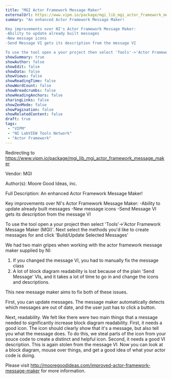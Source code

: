 ```yaml
---
title: "MGI Actor Framework Message Maker"
externalUrl: https://www.vipm.io/package/mgi_lib_mgi_actor_framework_message_maker
summary: "An enhanced Actor Framework Message Maker!

Key improvements over NI's Actor Framework Message Maker:
-Ability to update already built messages
-New message icons
-Send Message VI gets its description from the message VI

To use the tool open a your project then select 'Tools'->'Actor Framework Message Maker (MGI)'."
showSummary: true
showAuthor: false
showEdit: false
showData: false
showViews: false
showReadingTime: false
showWordCount: false
showBreadcrumbs: false
showHeadingAnchors: false
sharingLinks: false
showZenMode: false
showPagination: false
showRelatedContent: false
draft: true
tags:
 - "VIPM"
 - "NI LabVIEW Tools Network"
 - "Actor Framework"
---
```


Redirecting to https://www.vipm.io/package/mgi_lib_mgi_actor_framework_message_maker

Vendor: MGI

Author(s): Moore Good Ideas, inc.
 
Full Description:
An enhanced Actor Framework Message Maker!

Key improvements over NI's Actor Framework Message Maker:
-Ability to update already built messages
-New message icons
-Send Message VI gets its description from the message VI

To use the tool open a your project then select 'Tools'->'Actor Framework Message Maker (MGI)'. Next select the methods you'd like to create messages for and click 'Build/Update Selected Messages'

We had two main gripes when working with the actor framework message maker supplied by NI:
1. If you changed the message VI, you had to manually fix the message class
2. A lot of block diagram readability is lost because of the plain 'Send Message' VIs, and it takes a lot of time to go in and change the icons and descriptions.

This new message maker aims to fix both of these issues. 

First, you can update messages. The message maker automatically detects which messages are out of date, and the user just has to click a button. 

Next, readability. We felt like there were two main things that a message needed to significantly increase block diagram readability. First, it needs a good icon. The icon should clearly show that it's a message, but also tell you what the message does. To do this, we steal parts of the icon from your souce code to create a distinct and helpful icon. Second, it needs a good VI description. This is again stolen from the message VI. Now you can look at a block diagram, mouse over things, and get a good idea of what your actor code is doing.


Please visit http://mooregoodideas.com/improved-actor-framework-message-maker for more information.